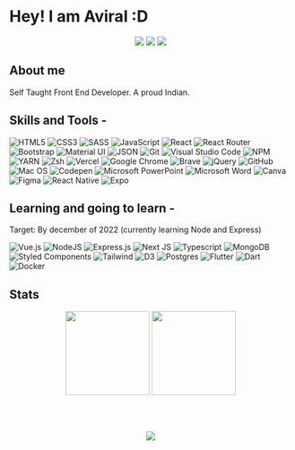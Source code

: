  # Hey! I am Aviral :D

<p align="center">
<span>
  <img src="https://camo.githubusercontent.com/5dfebf5f3a34ac622ba9a36c410cac320584d13e612979ccae3d1d5d4c8a340f/68747470733a2f2f6d656469612e74656e6f722e636f6d2f696d616765732f64316437663665663963663234343937613964363162306138336130663530652f74656e6f722e676966" />
  <img src="https://camo.githubusercontent.com/5dfebf5f3a34ac622ba9a36c410cac320584d13e612979ccae3d1d5d4c8a340f/68747470733a2f2f6d656469612e74656e6f722e636f6d2f696d616765732f64316437663665663963663234343937613964363162306138336130663530652f74656e6f722e676966" />
  <img src="https://camo.githubusercontent.com/5dfebf5f3a34ac622ba9a36c410cac320584d13e612979ccae3d1d5d4c8a340f/68747470733a2f2f6d656469612e74656e6f722e636f6d2f696d616765732f64316437663665663963663234343937613964363162306138336130663530652f74656e6f722e676966" />
  
</span></p>

## About me

Self Taught Front End Developer. A proud Indian.



## Skills and Tools - <br />



![HTML5](https://img.shields.io/badge/HTML5-E34F26?style=for-the-badge&logo=html5&logoColor=white)
![CSS3](https://img.shields.io/badge/CSS3-1572B6?style=for-the-badge&logo=css3&logoColor=white)
![SASS](https://img.shields.io/badge/Sass-CC6699?style=for-the-badge&logo=sass&logoColor=white)
![JavaScript](https://img.shields.io/badge/javascript-%23323330.svg?style=for-the-badge&logo=javascript&logoColor=%23F7DF1E)
![React](https://img.shields.io/badge/React-20232A?style=for-the-badge&logo=react&logoColor=61DAFB)
![React Router](https://img.shields.io/badge/React_Router-CA4245?style=for-the-badge&logo=react-router&logoColor=white)
![Bootstrap](https://img.shields.io/badge/bootstrap-%23563D7C.svg?style=for-the-badge&logo=bootstrap&logoColor=white)
![Material UI](https://img.shields.io/badge/materialui-%230081CB.svg?style=for-the-badge&logo=material-ui&logoColor=white)
![JSON](https://img.shields.io/badge/json-5E5C5C?style=for-the-badge&logo=json&logoColor=white)
![Git](https://img.shields.io/badge/Git-F05032?style=for-the-badge&logo=git&logoColor=white)
![Visual Studio Code](https://img.shields.io/badge/Visual%20Studio%20Code-0078d7.svg?style=for-the-badge&logo=visual-studio-code&logoColor=white)
![NPM](https://img.shields.io/badge/NPM-%23000000.svg?style=for-the-badge&logo=npm&logoColor=white)
![YARN](https://img.shields.io/badge/Yarn-2C8EBB?style=for-the-badge&logo=yarn&logoColor=white)
![Zsh](https://img.shields.io/badge/Zsh-gray?style=for-the-badge&logo=gnu-bash&logoColor=white)
![Vercel](https://img.shields.io/badge/Vercel-black?style=for-the-badge&logo=vercel&logoColor=white)
![Google Chrome](https://img.shields.io/badge/Google%20Chrome-4285F4?style=for-the-badge&logo=GoogleChrome&logoColor=white)
![Brave](https://img.shields.io/badge/Brave-red?style=for-the-badge&logo=brave&logoColor=white)
![jQuery](https://img.shields.io/badge/jquery-%230769AD.svg?style=for-the-badge&logo=jquery&logoColor=white)
![GitHub](https://img.shields.io/badge/github-%23121011.svg?style=for-the-badge&logo=github&logoColor=white)
![Mac OS](https://img.shields.io/badge/mac%20os-000000?style=for-the-badge&logo=macos&logoColor=F0F0F0)
![Codepen](https://img.shields.io/badge/Codepen-gray?style=for-the-badge&logo=codepen&logoColor=white)
![Microsoft PowerPoint](https://img.shields.io/badge/Microsoft_PowerPoint-B7472A?style=for-the-badge&logo=microsoft-powerpoint&logoColor=white)
![Microsoft Word](https://img.shields.io/badge/Microsoft_Word-2B579A?style=for-the-badge&logo=microsoft-word&logoColor=white)
![Canva](https://img.shields.io/badge/Canva-%2300C4CC.svg?style=for-the-badge&logo=Canva&logoColor=white)
![Figma](https://img.shields.io/badge/figma-%23F24E1E.svg?style=for-the-badge&logo=figma&logoColor=white)
![React Native](https://img.shields.io/badge/React_Native-20232A?style=for-the-badge&logo=react&logoColor=61DAFB)
![Expo](https://img.shields.io/badge/expo-1C1E24?style=for-the-badge&logo=expo&logoColor=#D04A37)

## Learning and going to learn - 
<p>Target: By december of 2022 (currently learning Node and Express)</p>

![Vue.js](https://img.shields.io/badge/vuejs-%2335495e.svg?style=for-the-badge&logo=vuedotjs&logoColor=%234FC08D)
![NodeJS](https://img.shields.io/badge/node.js-6DA55F?style=for-the-badge&logo=node.js&logoColor=white)
![Express.js](https://img.shields.io/badge/express.js-%23404d59.svg?style=for-the-badge&logo=express&logoColor=%2361DAFB)
![Next JS](https://img.shields.io/badge/Next-black?style=for-the-badge&logo=next.js&logoColor=white)
![Typescript](https://img.shields.io/badge/Typescript-blue?style=for-the-badge&logo=typescript&logoColor=white)
![MongoDB](https://img.shields.io/badge/MongoDB-4EA94B?style=for-the-badge&logo=mongodb&logoColor=white)
![Styled Components](https://img.shields.io/badge/styled--components-DB7093?style=for-the-badge&logo=styled-components&logoColor=white)
![Tailwind](https://img.shields.io/badge/Tailwind-blue?style=for-the-badge&logo=tailwind-css&logoColor=white)
![D3](https://img.shields.io/badge/D3.js-orange?style=for-the-badge&logo=d3dotjs&logoColor=white)
![Postgres](https://img.shields.io/badge/postgres-%23316192.svg?style=for-the-badge&logo=postgresql&logoColor=white)
![Flutter](https://img.shields.io/badge/Flutter-%2302569B.svg?style=for-the-badge&logo=Flutter&logoColor=white)
![Dart](https://img.shields.io/badge/dart-%230175C2.svg?style=for-the-badge&logo=dart&logoColor=white)
![Docker](https://img.shields.io/badge/docker-%230db7ed.svg?style=for-the-badge&logo=docker&logoColor=white)

## Stats

<p align="center" width="100%"><img src="https://github-readme-stats.vercel.app/api/top-langs?username=aviralcoder&show_icons=true&theme=dracula&layout=compact" height=150/> <img src="https://github-readme-stats.vercel.app/api?username=aviralcoder&show_icons=true&theme=dracula&locale=en" height=150/>
</p> <br /> <br />
<p align="center" width="100%">
<img src="https://gpvc.arturio.dev/AviralCoder" />
</p>


 
 
 
